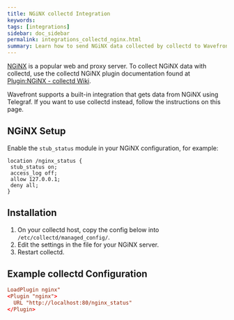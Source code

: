 ```yaml
---
title: NGiNX collectd Integration
keywords:
tags: [integrations]
sidebar: doc_sidebar
permalink: integrations_collectd_nginx.html
summary: Learn how to send NGiNX data collected by collectd to Wavefront.
---
```


[NGiNX](https://www.nginx.com/) is a popular web and proxy server. To collect NGiNX data with collectd, use the collectd NGiNX plugin documentation found at [Plugin:NGiNX - collectd Wiki](https://collectd.org/wiki/index.php/Plugin:nginx).

Wavefront supports a built-in integration that gets data from NGiNX using Telegraf. If you want to use collectd instead, follow the instructions on this page. 

## NGiNX Setup

Enable the `stub_status` module in your NGiNX configuration, for example:

```nginx
location /nginx_status {
 stub_status on;
 access_log off;
 allow 127.0.0.1;
 deny all;
}
```

## Installation

1. On your collectd host, copy the config below into `/etc/collectd/managed_config/`.
1. Edit the settings in the file for your NGiNX server.
1. Restart collectd.

## Example collectd Configuration

```conf
LoadPlugin nginx"
<Plugin "nginx">
  URL "http://localhost:80/nginx_status"
</Plugin>
```
